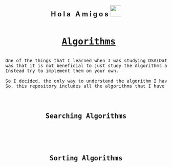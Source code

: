 <h2 align="center">H o l a &nbsp; A m i g o s <img src="https://media.giphy.com/media/hvRJCLFzcasrR4ia7z/giphy.gif" width="35px"></h2>

<pre>
<h1 align="center"> <a href="https://en.wikipedia.org/wiki/Algorithm">Algorithms</a></h1>
One of the things that I learned when I was studying DSA(Data Structures And Algorithms) 
was that it is not beneficial to just study the Algorithms and learn how they are implemented. 
Instead try to implement them on your own.

So I decided, the only way to understand the algorithm I have to implement it by myself. 
So, this repository includes all the algorithms that I have implemented using C/C++.
</pre>

<br>
<pre>
<h2 align="center">Searching Algorithms</h2>
</pre>
<br>

<pre>
<h2 align="center">Sorting Algorithms</h2>
</pre>

